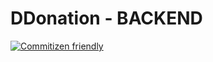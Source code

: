 # DDonation - BACKEND

[![Commitizen friendly](https://img.shields.io/badge/commitizen-friendly-brightgreen.svg)](http://commitizen.github.io/cz-cli/)
